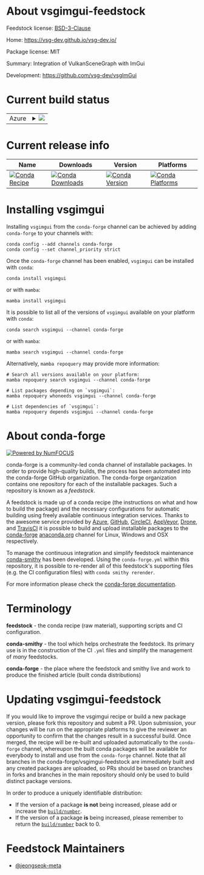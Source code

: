About vsgimgui-feedstock
========================

Feedstock license: [BSD-3-Clause](https://github.com/conda-forge/vsgimgui-feedstock/blob/main/LICENSE.txt)

Home: https://vsg-dev.github.io/vsg-dev.io/

Package license: MIT

Summary: Integration of VulkanSceneGraph with ImGui

Development: https://github.com/vsg-dev/vsgImGui

Current build status
====================


<table>
    
  <tr>
    <td>Azure</td>
    <td>
      <details>
        <summary>
          <a href="https://dev.azure.com/conda-forge/feedstock-builds/_build/latest?definitionId=25026&branchName=main">
            <img src="https://dev.azure.com/conda-forge/feedstock-builds/_apis/build/status/vsgimgui-feedstock?branchName=main">
          </a>
        </summary>
        <table>
          <thead><tr><th>Variant</th><th>Status</th></tr></thead>
          <tbody><tr>
              <td>linux_64</td>
              <td>
                <a href="https://dev.azure.com/conda-forge/feedstock-builds/_build/latest?definitionId=25026&branchName=main">
                  <img src="https://dev.azure.com/conda-forge/feedstock-builds/_apis/build/status/vsgimgui-feedstock?branchName=main&jobName=linux&configuration=linux%20linux_64_" alt="variant">
                </a>
              </td>
            </tr><tr>
              <td>linux_aarch64</td>
              <td>
                <a href="https://dev.azure.com/conda-forge/feedstock-builds/_build/latest?definitionId=25026&branchName=main">
                  <img src="https://dev.azure.com/conda-forge/feedstock-builds/_apis/build/status/vsgimgui-feedstock?branchName=main&jobName=linux&configuration=linux%20linux_aarch64_" alt="variant">
                </a>
              </td>
            </tr><tr>
              <td>linux_ppc64le</td>
              <td>
                <a href="https://dev.azure.com/conda-forge/feedstock-builds/_build/latest?definitionId=25026&branchName=main">
                  <img src="https://dev.azure.com/conda-forge/feedstock-builds/_apis/build/status/vsgimgui-feedstock?branchName=main&jobName=linux&configuration=linux%20linux_ppc64le_" alt="variant">
                </a>
              </td>
            </tr><tr>
              <td>osx_64</td>
              <td>
                <a href="https://dev.azure.com/conda-forge/feedstock-builds/_build/latest?definitionId=25026&branchName=main">
                  <img src="https://dev.azure.com/conda-forge/feedstock-builds/_apis/build/status/vsgimgui-feedstock?branchName=main&jobName=osx&configuration=osx%20osx_64_" alt="variant">
                </a>
              </td>
            </tr><tr>
              <td>win_64</td>
              <td>
                <a href="https://dev.azure.com/conda-forge/feedstock-builds/_build/latest?definitionId=25026&branchName=main">
                  <img src="https://dev.azure.com/conda-forge/feedstock-builds/_apis/build/status/vsgimgui-feedstock?branchName=main&jobName=win&configuration=win%20win_64_" alt="variant">
                </a>
              </td>
            </tr>
          </tbody>
        </table>
      </details>
    </td>
  </tr>
</table>

Current release info
====================

| Name | Downloads | Version | Platforms |
| --- | --- | --- | --- |
| [![Conda Recipe](https://img.shields.io/badge/recipe-vsgimgui-green.svg)](https://anaconda.org/conda-forge/vsgimgui) | [![Conda Downloads](https://img.shields.io/conda/dn/conda-forge/vsgimgui.svg)](https://anaconda.org/conda-forge/vsgimgui) | [![Conda Version](https://img.shields.io/conda/vn/conda-forge/vsgimgui.svg)](https://anaconda.org/conda-forge/vsgimgui) | [![Conda Platforms](https://img.shields.io/conda/pn/conda-forge/vsgimgui.svg)](https://anaconda.org/conda-forge/vsgimgui) |

Installing vsgimgui
===================

Installing `vsgimgui` from the `conda-forge` channel can be achieved by adding `conda-forge` to your channels with:

```
conda config --add channels conda-forge
conda config --set channel_priority strict
```

Once the `conda-forge` channel has been enabled, `vsgimgui` can be installed with `conda`:

```
conda install vsgimgui
```

or with `mamba`:

```
mamba install vsgimgui
```

It is possible to list all of the versions of `vsgimgui` available on your platform with `conda`:

```
conda search vsgimgui --channel conda-forge
```

or with `mamba`:

```
mamba search vsgimgui --channel conda-forge
```

Alternatively, `mamba repoquery` may provide more information:

```
# Search all versions available on your platform:
mamba repoquery search vsgimgui --channel conda-forge

# List packages depending on `vsgimgui`:
mamba repoquery whoneeds vsgimgui --channel conda-forge

# List dependencies of `vsgimgui`:
mamba repoquery depends vsgimgui --channel conda-forge
```


About conda-forge
=================

[![Powered by
NumFOCUS](https://img.shields.io/badge/powered%20by-NumFOCUS-orange.svg?style=flat&colorA=E1523D&colorB=007D8A)](https://numfocus.org)

conda-forge is a community-led conda channel of installable packages.
In order to provide high-quality builds, the process has been automated into the
conda-forge GitHub organization. The conda-forge organization contains one repository
for each of the installable packages. Such a repository is known as a *feedstock*.

A feedstock is made up of a conda recipe (the instructions on what and how to build
the package) and the necessary configurations for automatic building using freely
available continuous integration services. Thanks to the awesome service provided by
[Azure](https://azure.microsoft.com/en-us/services/devops/), [GitHub](https://github.com/),
[CircleCI](https://circleci.com/), [AppVeyor](https://www.appveyor.com/),
[Drone](https://cloud.drone.io/welcome), and [TravisCI](https://travis-ci.com/)
it is possible to build and upload installable packages to the
[conda-forge](https://anaconda.org/conda-forge) [anaconda.org](https://anaconda.org/)
channel for Linux, Windows and OSX respectively.

To manage the continuous integration and simplify feedstock maintenance
[conda-smithy](https://github.com/conda-forge/conda-smithy) has been developed.
Using the ``conda-forge.yml`` within this repository, it is possible to re-render all of
this feedstock's supporting files (e.g. the CI configuration files) with ``conda smithy rerender``.

For more information please check the [conda-forge documentation](https://conda-forge.org/docs/).

Terminology
===========

**feedstock** - the conda recipe (raw material), supporting scripts and CI configuration.

**conda-smithy** - the tool which helps orchestrate the feedstock.
                   Its primary use is in the construction of the CI ``.yml`` files
                   and simplify the management of *many* feedstocks.

**conda-forge** - the place where the feedstock and smithy live and work to
                  produce the finished article (built conda distributions)


Updating vsgimgui-feedstock
===========================

If you would like to improve the vsgimgui recipe or build a new
package version, please fork this repository and submit a PR. Upon submission,
your changes will be run on the appropriate platforms to give the reviewer an
opportunity to confirm that the changes result in a successful build. Once
merged, the recipe will be re-built and uploaded automatically to the
`conda-forge` channel, whereupon the built conda packages will be available for
everybody to install and use from the `conda-forge` channel.
Note that all branches in the conda-forge/vsgimgui-feedstock are
immediately built and any created packages are uploaded, so PRs should be based
on branches in forks and branches in the main repository should only be used to
build distinct package versions.

In order to produce a uniquely identifiable distribution:
 * If the version of a package **is not** being increased, please add or increase
   the [``build/number``](https://docs.conda.io/projects/conda-build/en/latest/resources/define-metadata.html#build-number-and-string).
 * If the version of a package **is** being increased, please remember to return
   the [``build/number``](https://docs.conda.io/projects/conda-build/en/latest/resources/define-metadata.html#build-number-and-string)
   back to 0.

Feedstock Maintainers
=====================

* [@jeongseok-meta](https://github.com/jeongseok-meta/)

